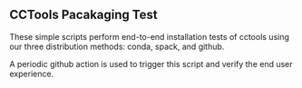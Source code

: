 CCTools Pacakaging Test
-----------------------

These simple scripts perform end-to-end installation tests of cctools
using our three distribution methods: conda, spack, and github.

A periodic github action is used to trigger this script and verify
the end user experience.

